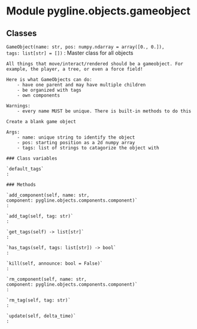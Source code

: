 Module pygline.objects.gameobject
=================================

Classes
-------

`GameObject(name: str, pos: numpy.ndarray = array([0., 0.]), tags: list[str] = [])`
:   Master class for all objects
    
    All things that move/interact/rendered should be a gameobject. For example, the player, a tree, or even a force field!
    
    Here is what GameObjects can do:
        - have one parent and may have multiple children
        - be organized with tags
        - own components
    
    Warnings:
        - every name MUST be unique. There is built-in methods to do this
    
    Create a blank game object
    
    Args:
        - name: unique string to identify the object
        - pos: starting position as a 2d numpy array
        - tags: list of strings to catagorize the object with

    ### Class variables

    `default_tags`
    :

    ### Methods

    `add_component(self, name: str, component: pygline.objects.components.component)`
    :

    `add_tag(self, tag: str)`
    :

    `get_tags(self) ‑> list[str]`
    :

    `has_tags(self, tags: list[str]) ‑> bool`
    :

    `kill(self, announce: bool = False)`
    :

    `rm_component(self, name: str, component: pygline.objects.components.component)`
    :

    `rm_tag(self, tag: str)`
    :

    `update(self, delta_time)`
    :